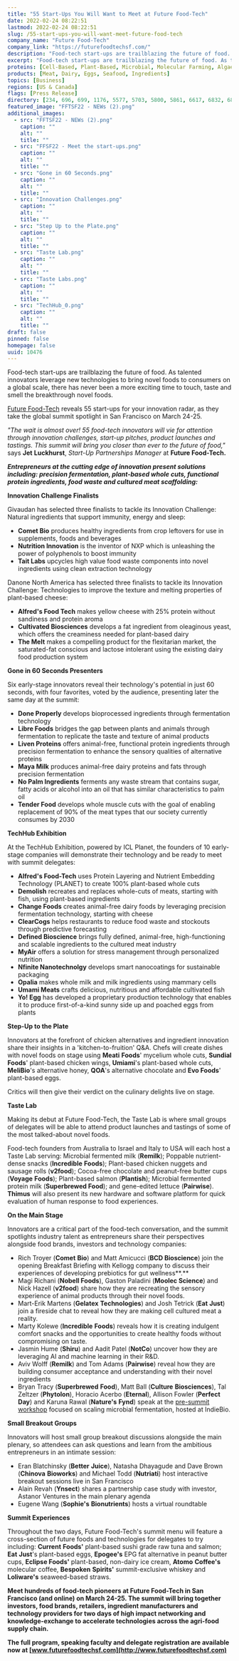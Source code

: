 ```yaml
---
title: "55 Start-Ups You Will Want to Meet at Future Food-Tech"
date: 2022-02-24 08:22:51
lastmod: 2022-02-24 08:22:51
slug: /55-start-ups-you-will-want-meet-future-food-tech
company_name: "Future Food-Tech"
company_link: "https://futurefoodtechsf.com/"
description: "Food-tech start-ups are trailblazing the future of food. As talented innovators leverage new technologies to bring novel foods to consumers on a global scale, there has never been a more exciting time to touch, taste and smell the breakthrough novel foods.Future Food-Tech reveals 55 start-ups for your innovation radar, as they take the global summit spotlight in San Francisco on March 24-25."
excerpt: "Food-tech start-ups are trailblazing the future of food. As talented innovators leverage new technologies to bring novel foods to consumers on a global scale, there has never been a more exciting time to touch, taste and smell the breakthrough novel foods.Future Food-Tech reveals 55 start-ups for your innovation radar, as they take the global summit spotlight in San Francisco on March 24-25."
proteins: [Cell-Based, Plant-Based, Microbial, Molecular Farming, Algae, Fungi]
products: [Meat, Dairy, Eggs, Seafood, Ingredients]
topics: [Business]
regions: [US & Canada]
flags: [Press Release]
directory: [234, 696, 699, 1176, 5577, 5703, 5800, 5861, 6617, 6832, 6885, 7174, 7627, 7705, 7933, 8332, 8333, 8981, 9366, 9408, 10453, 10454]
featured_image: "FFTSF22 - NEWs (2).png"
additional_images:
  - src: "FFTSF22 - NEWs (2).png"
    caption: ""
    alt: ""
    title: ""
  - src: "FFSF22 - Meet the start-ups.png"
    caption: ""
    alt: ""
    title: ""
  - src: "Gone in 60 Seconds.png"
    caption: ""
    alt: ""
    title: ""
  - src: "Innovation Challenges.png"
    caption: ""
    alt: ""
    title: ""
  - src: "Step Up to the Plate.png"
    caption: ""
    alt: ""
    title: ""
  - src: "Taste Lab.png"
    caption: ""
    alt: ""
    title: ""
  - src: "Taste Labs.png"
    caption: ""
    alt: ""
    title: ""
  - src: "TechHub_0.png"
    caption: ""
    alt: ""
    title: ""
draft: false
pinned: false
homepage: false
uuid: 10476
---
```

Food-tech start-ups are trailblazing the future of food. As talented
innovators leverage new technologies to bring novel foods to consumers
on a global scale, there has never been a more exciting time to touch,
taste and smell the breakthrough novel foods.

[Future Food-Tech](https://futurefoodtechsf.com/) reveals 55 start-ups
for your innovation radar, as they take the global summit spotlight in
San Francisco on March 24-25.

*"The wait is almost over! 55 food-tech innovators will vie for
attention through innovation challenges, start-up pitches, product
launches and tastings. This summit will bring you closer than ever to
the future of food,"* says **Jet** **Luckhurst**, *Start-Up Partnerships
Manager* at **Future Food-Tech.**

***Entrepreneurs at the cutting edge of innovation present solutions
including: precision fermentation, plant-based whole cuts, functional
protein ingredients, food waste and cultured meat scaffolding:***

**Innovation Challenge Finalists**

Givaudan has selected three finalists to tackle its Innovation
Challenge: Natural ingredients that support immunity, energy and sleep:

-   **Comet Bio** produces healthy ingredients from crop leftovers for
    use in supplements, foods and beverages
-   **Nutrition Innovation** is the inventor of NXP which is unleashing
    the power of polyphenols to boost immunity
-   **Tait Labs** upcycles high value food waste components into novel
    ingredients using clean extraction technology

Danone North America has selected three finalists to tackle its
Innovation Challenge: Technologies to improve the texture and melting
properties of plant-based cheese:

-   **Alfred's Food Tech** makes yellow cheese with 25% protein without
    sandiness and protein aroma
-   **Cultivated Biosciences** develops a fat ingredient from oleaginous
    yeast, which offers the creaminess needed for plant-based dairy
-   **The Melt** makes a compelling product for the flexitarian market,
    the saturated-fat conscious and lactose intolerant using the
    existing dairy food production system

**Gone in 60 Seconds Presenters**

Six early-stage innovators reveal their technology's potential in just
60 seconds, with four favorites, voted by the audience, presenting later
the same day at the summit:

-   **Done Properly** develops bioprocessed ingredients through
    fermentation technology
-   **Libre Foods** bridges the gap between plants and animals through
    fermentation to replicate the taste and texture of animal products
-   **Liven Proteins** offers animal-free, functional protein
    ingredients through precision fermentation to enhance the sensory
    qualities of alternative proteins
-   **Maya Milk** produces animal-free dairy proteins and fats through
    precision fermentation
-   **No Palm Ingredients** ferments any waste stream that contains
    sugar, fatty acids or alcohol into an oil that has similar
    characteristics to palm oil
-   **Tender Food** develops whole muscle cuts with the goal of enabling
    replacement of 90% of the meat types that our society currently
    consumes by 2030

**TechHub Exhibition**

At the TechHub Exhibition, powered by ICL Planet, the founders of 10
early-stage companies will demonstrate their technology and be ready to
meet with summit delegates:

-   **Alfred's Food-Tech** uses Protein Layering and Nutrient Embedding
    Technology (PLANET) to create 100% plant-based whole cuts
-   **Demolish** recreates and replaces whole-cuts of meats, starting
    with fish, using plant-based ingredients
-   **Change Foods** creates animal-free dairy foods by leveraging
    precision fermentation technology, starting with cheese
-   **ClearCogs** helps restaurants to reduce food waste and stockouts
    through predictive forecasting
-   **Defined Bioscience** brings fully defined, animal-free,
    high-functioning and scalable ingredients to the cultured meat
    industry
-   **MyAir** offers a solution for stress management through
    personalized nutrition
-   **Nfinite Nanotechnolgy** develops smart nanocoatings for
    sustainable packaging
-   **Opalia** makes whole milk and milk ingredients using mammary cells
-   **Umami Meats** crafts delicious, nutritious and affordable
    cultivated fish
-   **Yo! Egg** has developed a proprietary production technology that
    enables it to produce first-of-a-kind sunny side up and poached eggs
    from plants

**Step-Up to the Plate**

Innovators at the forefront of chicken alternatives and ingredient
innovation share their insights in a 'kitchen-to-fruition' Q&A. Chefs
will create dishes with novel foods on stage using **Meati** **Foods**'
mycelium whole cuts, **Sundial** **Foods**' plant-based chicken wings,
**Umiami**'s plant-based whole cuts, **MeliBio**'s alternative honey,
**QOA**'s alternative chocolate and **Evo Foods**' plant-based eggs.

Critics will then give their verdict on the culinary delights live on
stage.

**Taste Lab**

Making its debut at Future Food-Tech, the Taste Lab is where small
groups of delegates will be able to attend product launches and tastings
of some of the most talked-about novel foods.

Food-tech founders from Australia to Israel and Italy to USA will each
host a Taste Lab serving: Microbial fermented milk (**Remilk**);
Poppable nutrient-dense snacks (**Incredible** **Foods**); Plant-based
chicken nuggets and sausage rolls (**v2food**); Cocoa-free chocolate and
peanut-free butter cups (**Voyage** **Foods**); Plant-based salmon
(**Plantish**); Microbial fermented protein milk (**Superbrewed Food**);
and gene-edited lettuce (**Pairwise**). **Thimus** will also present its
new hardware and software platform for quick evaluation of human
response to food experiences.

**On the Main Stage**

Innovators are a critical part of the food-tech conversation, and the
summit spotlights industry talent as entrepreneurs share their
perspectives alongside food brands, investors and technology companies:

-   Rich Troyer (**Comet** **Bio**) and Matt Amicucci (**BCD
    Bioscience**) join the opening Breakfast Briefing with Kellogg
    company to discuss their experiences of developing prebiotics for
    gut wellness**.**
-   Magi Richani (**Nobell Foods**), Gaston Paladini (**Moolec
    Science**) and Nick Hazell (**v2food**) share how they are
    recreating the sensory experience of animal products through their
    novel foods.
-   Mart-Erik Martens (**Gelatex** **Technologies**) and Josh Tetrick
    (**Eat** **Just**) join a fireside chat to reveal how they are
    making cell cultured meat a reality.
-   Marty Kolewe (**Incredible** **Foods**) reveals how it is creating
    indulgent comfort snacks and the opportunities to create healthy
    foods without compromising on taste.
-   Jasmin Hume (**Shiru**) and Aadit Patel (**NotCo**) uncover how they
    are leveraging AI and machine learning in their R&D.
-   Aviv Wolff (**Remilk**) and Tom Adams (**Pairwise**) reveal how they
    are building consumer acceptance and understanding with their novel
    ingredients
-   Bryan Tracy (**Superbrewed** **Food**), Matt Ball (**Culture**
    **Biosciences**), Tal Zeltzer (**Phytolon**), Horacio Acerbo
    (**Eternal**), Allison Fowler (**Perfect** **Day**) and Karuna Rawal
    (**Nature's** **Fynd**) speak at the [pre-summit
    workshop](https://futurefoodtechsf.com/scaling-microbial-fermentation-workshop/)
    focused on scaling microbial fermentation, hosted at IndieBio.

**Small Breakout Groups**

Innovators will host small group breakout discussions alongside the main
plenary, so attendees can ask questions and learn from the ambitious
entrepreneurs in an intimate session:

-   Eran Blatchinsky (**Better** **Juice**), Natasha Dhayagude and Dave
    Brown (**Chinova** **Bioworks**) and Michael Todd (**Nutriati**)
    host interactive breakout sessions live in San Francisco
-   Alain Revah (**Ynsect**) shares a partnership case study with
    investor, Astanor Ventures in the main plenary agenda
-   Eugene Wang (**Sophie's** **Bionutrients**) hosts a virtual
    roundtable

**Summit Experiences**

Throughout the two days, Future Food-Tech's summit menu will feature a
cross-section of future foods and technologies for delegates to try
including: **Current** **Foods'** plant-based sushi grade raw tuna and
salmon; **Eat** **Just**'s plant-based eggs, **Epogee's** EPG fat
alternative in peanut butter cups, **Eclipse Foods'** plant-based,
non-dairy ice cream, **Atomo** **Coffee's** molecular coffee,
**Bespoken** **Spirits'** summit-exclusive whiskey and **Loliware's**
seaweed-based straws.

**Meet hundreds of food-tech pioneers at Future Food-Tech in San
Francisco (and online) on March 24-25. The summit will bring together
investors, food brands, retailers, ingredient manufacturers and
technology providers for two days of high impact networking and
knowledge-exchange to accelerate technologies across the agri-food
supply chain.**

**The full program, speaking faculty and delegate registration are
available now at
[www.futurefoodtechsf.com](http://www.futurefoodtechsf.com)**
